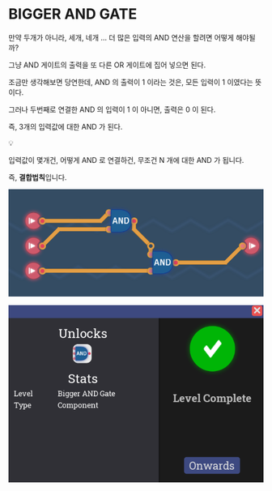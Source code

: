 # BIGGER AND GATE

만약 두개가 아니라, 세개, 네개 … 더 많은 입력의 AND 연산을 할려면 어떻게 해야될까?

그냥 AND 게이트의 출력을 또 다른 OR 게이트에 집어 넣으면 된다.

조금만 생각해보면 당연한데, AND 의 출력이 1 이라는 것은, 모든 입력이 1 이였다는 뜻이다.

그러나 두번째로 연결한 AND 의 입력이 1 이 아니면, 출력은 0 이 된다.

즉, 3개의 입력값에 대한 AND 가 된다.


💡

입력값이 몇개건, 어떻게 AND 로 연결하건, 무조건 N 개에 대한 AND 가 됩니다.

즉, **결합법칙**입니다.



![image.png](BIGGER%20AND%20GATE%201bc80ae0869c813fa7b8f16a27df51ba/image.png)

![image.png](BIGGER%20AND%20GATE%201bc80ae0869c813fa7b8f16a27df51ba/image%201.png)